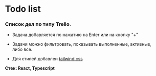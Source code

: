# Todo list

### Список дел по типу Trello.

* Задача добавляется по нажатию на Enter или на кнопку "+"
* Задачи можно фильтровать, показывать выполненные, активные, либо все.
   
* Для стилей добавлен [tailwind.css](https://tailwindcss.com/)

**Стек: React, Typescript**